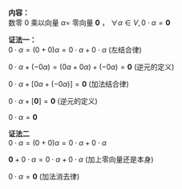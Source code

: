 **内容：**    
数零 $0$ 乘以向量 $\alpha=$ 零向量 $\mathbf{0}$ ， $\forall\alpha\in V, 0\cdot\alpha=\mathbf{0}$     
    
**证法一：**    
 $0\cdot\alpha=(0+0)\alpha    
=0\cdot\alpha+0\cdot\alpha$ (左结合律)    
    
 $0\cdot\alpha+(-0\alpha)=(0\alpha+0\alpha)    
+(-0\alpha)=\mathbf{0}$ (逆元的定义)    
    
 $0\cdot\alpha+[0\alpha+(-0\alpha)]    
=\mathbf{0}$ (加法结合律)    
    
 $0\cdot\alpha+[\mathbf{0}]=\mathbf{0}$ (逆元的定义)    
    
 $0\cdot\alpha=\mathbf{0}$     
    
**证法二**    
 $0\cdot\alpha=(0+0)\alpha    
=0\cdot\alpha+0\cdot\alpha$     
    
 $\mathbf{0}+0\cdot\alpha    
=0\cdot\alpha+0\cdot\alpha$ (加上零向量还是本身)    
    
 $0\cdot\alpha=\mathbf{0}$ (加法消去律)    
